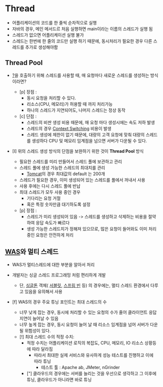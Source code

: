# Thread


- 어플리케이션의 코드를 한 줄씩 순차적으로 실행
- 자바의 경우, 메인 메서드르 처음 실행하면 main이라는 이름의 스레드가 실행 됨
- 스레드가 없으면 어플리케이션 실행 불가
- 스레드는 한번에 한 줄의 코드만 실행 하기 때문에, 동시처리가 필요한 경우 다른 스레드를 추가로 생성해야함


## Thread Pool

- [?](Web/서블릿.md)을 호출하기 위해 스레드를 사용할 때, 매 요청마다 새로운 스레드를 생성하는 방식이라면?
	- [p] 장점 :
		- 동시 요청을 처리할 수 있다.
		- 리소스(CPU, 메모리)가 허용할 때 까지 처리가능
		- 하나의 스레드가 지연되어도, 나머지 스레드는 정상 동작
	- [c] 단점 :
		- 스레드의 비싼 생성 비용 때문에, 매 요청 마다 생성시에는 속도 저하 발생
		- 스레드의 경우 [Context Switching](../미완성%20문서/Context%20Switching.md) 비용이 발생
		- 스레드 생성에 제한이 없기 때문에, 대량의 고객 요청에 맞춰 대량의 스레드를 생성하다 CPU 및 메모리 임계점을 넘으면 서버가 다운될 수 있다.

- [I] 위의 스레드 생성 방식의 단점을 보완하기 위한 것이 **Thread Pool** 방식
	- 필요한 스레드를 미리 만들어서 스레드 풀에 보관하고 관리
	- 스레드 풀에 생성 가능한 스레드의 최대치를 관리
		- [Tomcat](../미완성%20문서/Tomcat.md)의 경우 최대값의 default 는 200개
	- 스레드가 필요한 경우, 이미 생성되어 있는 스레드를 풀에서 꺼내서 사용
	- 사용 후에는 다시 스레드 풀에 반납
	- 최대 스레드가 모두 사용 중인 경우
		- 기다리는 요청 거절
		- 혹은 특정 숫자만큼 대기하도록 설정
	- [p] 장점 :
		- 스레드가 미리 생성되어 있음 -> 스레드를 생성하고 삭제하는 비용을 절약하여 응답 속도가 빠르다
		- 생성 가능한 스레드치가 정해져 있으므로, 많은 요청이 들어와도 이미 처리중인 요청은 안전하게 처리


## [WAS](Web/Web%20Application%20Server.md)와 멀티 스레드

- WAS가 멀티스레드에 대한 부분을 알아서 처리
- 개발자는 싱글 스레드 프로그래밍 처럼 편리하게 개발
	- 단, [싱글톤](디자인%20패턴/싱글톤%20패턴.md) 객체( [서블릿](Web/서블릿.md), [스프링 빈](../Spring/스프링%20빈.md) 등) 의 경우에는, 멀티 스레드 환경에서 다루고 있음을 유의해서 사용

- [f] WAS의 경우 주요 튜닝 포인트는 최대 스레드의 수
	- 너무 낮게 잡는 경우, 동시에 처리할 수 있는 요청의 수가 줄어 클라이언트 응답 지연이 늘어날 수 있음
	- 너무 높게 잡는 경우, 동시 요청이 늘어 날 때 리소스 임계점을 넘어 서버가 다운 될 위험성이 있다.
	- [!] 최대 스레드 수의 적정 수치:
		- 적정 수치는 어플리케이션 로직의 복잡도, CPU, 메모리, IO 리소스 상황등에 따라 달라짐
			- 따라서 최대한 실제 서비스와 유사하게 성능 테스트를 진행하고 이에 따라 튜닝
				- 테스트 툴 : Apache ab, JMeter, nGrinder 
		- ["] 클라우드의 경우에는 서버를 늘리는 것을 우선으로 생각하고 그 이후에 튜닝, 클라우드가 아니라면 바로 튜닝





